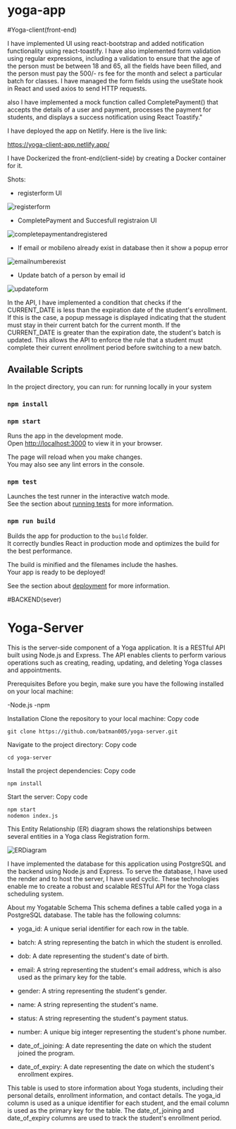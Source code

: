 # yoga-app

#Yoga-client(front-end)

I have implemented UI using react-bootstrap and added notification functionality using react-toastify. I have also implemented form validation using regular expressions, including a validation to ensure that the age of the person must be between 18 and 65, all the fields have been filled, and the person must pay the 500/- rs fee for the month and select a particular batch for classes. I have managed the form fields using the useState hook in React and used axios to send HTTP requests.

also I have implemented a mock function called CompletePayment() that accepts the details of a user and payment, processes the payment for students, and displays a success notification using React Toastify."



I have deployed the app on Netlify. Here is the live link:

https://yoga-client-app.netlify.app/

I have Dockerized the front-end(client-side) by creating a Docker container for it.


Shots:

+ registerform UI

![registerform](https://user-images.githubusercontent.com/51878340/208254883-87e00fa6-09ac-4d3d-94a3-c73b4efc4191.png)


+ CompletePayment and Succesfull registraion UI 

![completepaymentandregistered](https://user-images.githubusercontent.com/51878340/208254902-de8bce4a-d501-449c-8db2-3bc15266b0bc.png)

+ If email or mobileno  already exist in database then it show a popup error 

![emailnumberexist](https://user-images.githubusercontent.com/51878340/208254919-55a93205-2c02-40ac-8a0d-ca014f174d09.png)

+ Update batch of a person by email id

![updateform](https://user-images.githubusercontent.com/51878340/208254955-ca2ecb7a-1250-49ef-a4bc-f47817ad7453.png)

In the API, I have implemented a condition that checks if the CURRENT_DATE is less than the expiration date of the student's enrollment. If this is the case, a popup message is displayed indicating that the student must stay in their current batch for the current month. If the CURRENT_DATE is greater than the expiration date, the student's batch is updated. This allows the API to enforce the rule that a student must complete their current enrollment period before switching to a new batch.

## Available Scripts

In the project directory, you can run:
for running locally in your system

### `npm install`

### `npm start`

Runs the app in the development mode.\
Open [http://localhost:3000](http://localhost:3000) to view it in your browser.

The page will reload when you make changes.\
You may also see any lint errors in the console.

### `npm test`

Launches the test runner in the interactive watch mode.\
See the section about [running tests](https://facebook.github.io/create-react-app/docs/running-tests) for more information.

### `npm run build`

Builds the app for production to the `build` folder.\
It correctly bundles React in production mode and optimizes the build for the best performance.

The build is minified and the filenames include the hashes.\
Your app is ready to be deployed!

See the section about [deployment](https://facebook.github.io/create-react-app/docs/deployment) for more information.

#BACKEND(sever)
# Yoga-Server
This is the server-side component of a Yoga application. It is a RESTful API built using Node.js and Express. The API enables clients to perform various operations such as creating, reading, updating, and deleting Yoga classes and appointments.

Prerequisites
Before you begin, make sure you have the following installed on your local machine:

-Node.js
-npm

Installation
Clone the repository to your local machine:
Copy code
```
git clone https://github.com/batman005/yoga-server.git
```
Navigate to the project directory:
Copy code
```
cd yoga-server

```
Install the project dependencies:
Copy code
```
npm install
```
Start the server:
Copy code
```
npm start 
nodemon index.js
```

This Entity Relationship (ER) diagram shows the relationships between several entities in a Yoga class  Registration form.

![ERDiagram](https://user-images.githubusercontent.com/51878340/208255937-22a0a463-f376-491b-8c3a-cdc2a310aef5.png)


I have implemented the database for this application using PostgreSQL and the backend using Node.js and Express. To serve the database, I have used the render and to host the server, I have used cyclic. These technologies enable me to create a robust and scalable RESTful API for the Yoga class scheduling system.

About my Yogatable Schema
This schema defines a table called yoga in a PostgreSQL database. The table has the following columns:

- yoga_id: A unique serial identifier for each row in the table.
* batch: A string representing the batch in which the student is enrolled.
+ dob: A date representing the student's date of birth.
- email: A string representing the student's email address, which is also used as the primary key for the table.
* gender: A string representing the student's gender.
+ name: A string representing the student's name.
- status: A string representing the student's payment status.
* number: A unique big integer representing the student's phone number.
+ date_of_joining: A date representing the date on which the student joined the program.
- date_of_expiry: A date representing the date on which the student's enrollment expires.

This table is used to store information about Yoga students, including their personal details, enrollment information, and contact details. The yoga_id column is used as a unique identifier for each student, and the email column is used as the primary key for the table. The date_of_joining and date_of_expiry columns are used to track the student's enrollment period.





